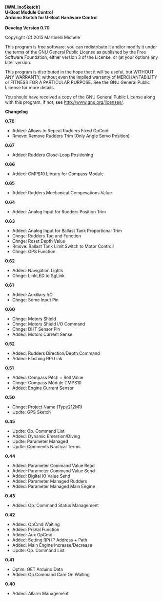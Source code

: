 **[WM_InoSketch]** <br />
**U-Boat Module Control** <br />
**Arduino Sketch for U-Boat Hardware Control**<br />
<br />
**Develop Version 0.70**<br />

 Copyright (C) 2015 Martinelli Michele

 This program is free software: you can redistribute it and/or modify
 it under the terms of the GNU General Public License as published by
 the Free Software Foundation, either version 3 of the License, or
 (at your option) any later version.

 This program is distributed in the hope that it will be useful,
 but WITHOUT ANY WARRANTY; without even the implied warranty of
 MERCHANTABILITY or FITNESS FOR A PARTICULAR PURPOSE.  See the
 GNU General Public License for more details.

 You should have received a copy of the GNU General Public License
 along with this program.  If not, see <http://www.gnu.org/licenses/>.


**Changelog**

**0.70** 
* Added: Allows to Repeat Rudders Fixed OpCmd
* Rmove: Remove Rudders Trim (Only Angle Servo Position) 

**0.67**
* Added: Rudders Close-Loop Positioning

**0.66**
* Added: CMPS10 Library for Compass Module

**0.65**
* Added: Rudders Mechanical Compesations Value

**0.64**
* Added: Analog Input for Rudders Position Trim

**0.63**
* Added: Analog Input for Ballast Tank Proportional Trim
* Chnge: Rudders Tag and Function
* Chnge: Reset Depth Value
* Rmove: Ballast Tank Limit Switch to Motor Controll
* Chnge: GPS Function

**0.62**
* Added: Navigation Lights
* Chnge: LinkLED to SgLink

**0.61**
* Added: Auxiliary I/O
* Chnge: Some Input Pin

**0.60**
* Chnge: Motors Shield
* Chnge: Motors Shield I/O Command
* Chnge: DHT Sensor Pin
* Added: Motors Current Sense

**0.52**
* Added: Rudders Direction/Depth Command
* Added: Flashing RPi Link

**0.51**
* Added: Compass Pitch + Roll Value
* Chnge: Compass Module CMPS10
* Added: Engine Current Sensor

**0.50**
* Chnge: Project Name (Type212M1)
* Updte: GPS Sketch

**0.45**
* Updte: Op. Command List
* Added: Dynamic Emersion/Diving
* Updte: Parameter Managed
* Updte: Comments Nautical Terms 

**0.44**
* Added: Parameter Command Value Read
* Added: Parameter Command Value Send
* Added: Digital IO Value Send
* Added: Parameter Managed Rudders
* Added: Parameter Managed Main Engine

**0.43**
* Added: Op. Command Status Management

**0.42**
* Added: OpCmd Waiting 
* Added: PrsVal Function
* Added: Aux  OpCmd
* Added: Setting RPi IP Address + Path 
* Added: Main Engine Increase/Decrease
* Updte: Op. Command List

**0.41**
* Optim: GET Arduino Data
* Added: Op.Command Care On Waiting 

**0.40**
* Added: Allarm Management


